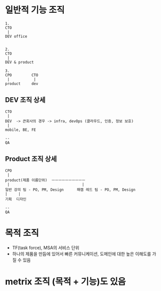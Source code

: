 # 일반적 기능 조직

```
1.
CTO
 |
DEV office


2.
CTO
 |
DEV & product

3.
CPO         CTO
 |           |
product     dev
```

## DEV 조직 상세

```
CTO
 |
DEV  -> 큰회사의 경우 -> infra, devOps (클라우드, 인증, 정보 보호)
 |
mobile, BE, FE

--
QA
```

## Product 조직 상세

```
CPO
 |
product(제품 이름단위)  ㅡㅡㅡㅡㅡㅡㅡㅡㅡㅡ
 |                                 |
일반 강의 팀 - PO, PM, Design      패캠 레드 팀 - PO, PM, Design
|     |
기획  디자인

--
QA
```

# 목적 조직

- TF(task force), MSA의 서비스 단위
- 하나의 제품을 만듬에 있어서 빠른 커뮤니케이션, 도메인에 대한 높은 이해도를 가질 수 있음

# metrix 조직 (목적 + 기능)도 있음
